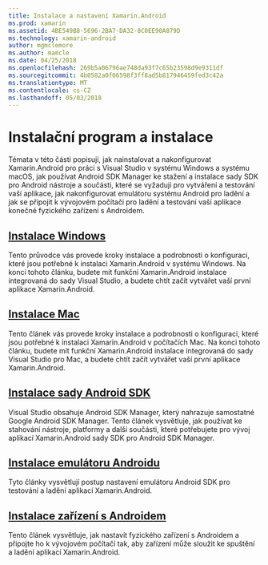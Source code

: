 ```yaml
---
title: Instalace a nastavení Xamarin.Android
ms.prod: xamarin
ms.assetid: 4BE549B8-5696-2BA7-DA32-8C0EE90A879D
ms.technology: xamarin-android
author: mgmclemore
ms.author: mamcle
ms.date: 04/25/2018
ms.openlocfilehash: 269b5a06796ae748da93f7c65b23598d9e9311df
ms.sourcegitcommit: 4b0582a0f06598f3ff8ad5b817946459fed3c42a
ms.translationtype: MT
ms.contentlocale: cs-CZ
ms.lasthandoff: 05/03/2018
---
```

# <a name="setup-and-installation"></a>Instalační program a instalace

Témata v této části popisují, jak nainstalovat a nakonfigurovat Xamarin.Android pro práci s Visual Studio v systému Windows a systému macOS, jak používat Android SDK Manager ke stažení a instalace sady SDK pro Android nástroje a součásti, které se vyžadují pro vytváření a testování vaší aplikace, jak nakonfigurovat emulátoru systému Android pro ladění a jak se připojit k vývojovém počítači pro ladění a testování vaší aplikace konečné fyzického zařízení s Androidem.


## <a name="windows-installationandroidget-startedinstallationwindowsmd"></a>[Instalace Windows](~/android/get-started/installation/windows.md)

Tento průvodce vás provede kroky instalace a podrobnosti o konfiguraci, které jsou potřebné k instalaci Xamarin.Android v systému Windows. Na konci tohoto článku, budete mít funkční Xamarin.Android instalace integrovaná do sady Visual Studio, a budete chtít začít vytvářet vaší první aplikace Xamarin.Android.

## <a name="mac-installationhttpsdocsmicrosoftcomen-usvisualstudiomacinstallation"></a>[Instalace Mac](https://docs.microsoft.com/en-us/visualstudio/mac/installation)

Tento článek vás provede kroky instalace a podrobnosti o konfiguraci, které jsou potřebné k instalaci Xamarin.Android v počítačích Mac. Na konci tohoto článku, budete mít funkční Xamarin.Android instalace integrovaná do sady Visual Studio pro Mac, a budete chtít začít vytvářet vaší první aplikace Xamarin.Android.

## <a name="android-sdk-setupandroidget-startedinstallationandroid-sdkmd"></a>[Instalace sady Android SDK](~/android/get-started/installation/android-sdk.md)

Visual Studio obsahuje Android SDK Manager, který nahrazuje samostatné Google Android SDK Manager. Tento článek vysvětluje, jak používat ke stahování nástroje, platformy a další součásti, které potřebujete pro vývoj aplikací Xamarin.Android sady SDK pro Android SDK Manager.

## <a name="android-emulator-setupandroidget-startedinstallationandroid-emulatorindexmd"></a>[Instalace emulátoru Androidu](~/android/get-started/installation/android-emulator/index.md)

Tyto články vysvětlují postup nastavení emulátoru Android SDK pro testování a ladění aplikací Xamarin.Android.

## <a name="android-device-setupandroidget-startedinstallationset-up-device-for-developmentmd"></a>[Instalace zařízení s Androidem](~/android/get-started/installation/set-up-device-for-development.md)

Tento článek vysvětluje, jak nastavit fyzického zařízení s Androidem a připojte ho k vývojovém počítači tak, aby zařízení může sloužit ke spuštění a ladění aplikací Xamarin.Android.
